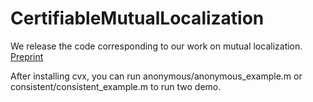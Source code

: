 # CertifiableMutualLocalization

We release the code corresponding to our work on mutual localization. [Preprint](https://arxiv.org/abs/2203.09312)

After installing cvx, you can run anonymous/anonymous_example.m or consistent/consistent_example.m to run two demo.
